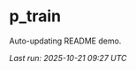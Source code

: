 # p_train

Auto-updating README demo.

<!--START_SECTION:status-->
_Last run: 2025-10-21 09:27 UTC_
<!--END_SECTION:status-->









































































































































































































































































































































































































































































































































































































































































































































































































































































































































































































































































































































































































































































































































































